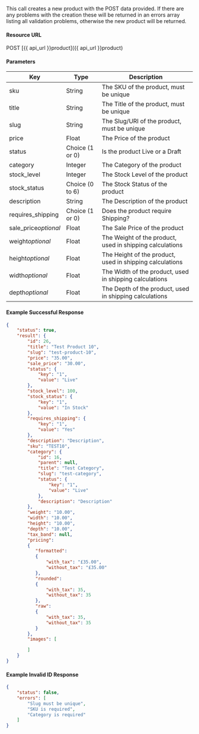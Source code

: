 This call creates a new product with the POST data provided. If there are any problems with the creation these will be returned in an errors array listing all validation problems, otherwise the new product will be returned.

#### Resource URL
POST [{{ api_url }}product]({{ api_url }}product)


#### Parameters
Key | Type | Description
--- | ---- | -----------
sku | String | The SKU of the product, must be unique
title | String | The Title of the product, must be unique
slug | String | The Slug/URI of the product, must be unique
price | Float | The Price of the product
status | Choice (1 or 0) | Is the product Live or a Draft
category | Integer | The Category of the product
stock_level | Integer | The Stock Level of the product
stock_status | Choice (0 to 6) | The Stock Status of the product
description | String | The Description of the product
requires_shipping | Choice (1 or 0) | Does the product require Shipping?
sale_price*optional* | Float | The Sale Price of the product
weight*optional* | Float | The Weight of the product, used in shipping calculations
height*optional* | Float | The Height of the product, used in shipping calculations
width*optional* | Float | The Width of the product, used in shipping calculations
depth*optional* | Float | The Depth of the product, used in shipping calculations

<!--code-->
#### Example Successful Response
``` json
{
    "status": true,
    "result": {
        "id": 26,
        "title": "Test Product 10",
        "slug": "test-product-10",
        "price": "35.00",
        "sale_price": "30.00",
        "status": {
            "key": "1",
            "value": "Live"
        },
        "stock_level": 100,
        "stock_status": {
            "key": "1",
            "value": "In Stock"
        },
        "requires_shipping": {
            "key": "1",
            "value": "Yes"
        },
        "description": "Description",
        "sku": "TEST10",
        "category": {
            "id": 16,
            "parent": null,
            "title": "Test Category",
            "slug": "test-category",
            "status": {
                "key": "1",
                "value": "Live"
            },
            "description": "Description"
        },
        "weight": "10.00",
        "width": "10.00",
        "height": "10.00",
        "depth": "10.00",
        "tax_band": null,
        "pricing":
        {
           "formatted":
           {
               "with_tax": "£35.00",
               "without_tax": "£35.00"
           },
           "rounded":
           {
               "with_tax": 35,
               "without_tax": 35
           },
           "raw":
           {
               "with_tax": 35,
               "without_tax": 35
           }
        },
        "images": [

        ]
    }
}
```


#### Example Invalid ID Response
``` json
{
    "status": false,
    "errors": [
        "Slug must be unique",
        "SKU is required",
        "Category is required"
    ]
}
```
<!--/code-->